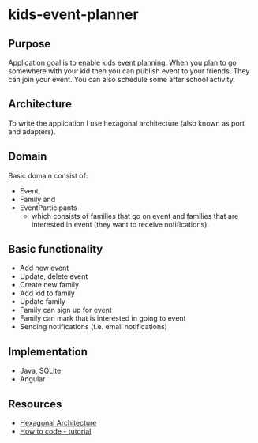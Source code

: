 # kids-event-planner

## Purpose
Application goal is to enable kids event planning. When you plan to go somewhere with your kid then you can publish event to your friends. They can join your event.
You can also schedule some after school activity.

## Architecture
To write the application I use hexagonal architecture (also known as port and adapters).

## Domain
Basic domain consist of: 
- Event, 
- Family and 
- EventParticipants
  -  which consists of families that go on event and families that are interested in event (they want to receive notifications). 

## Basic functionality
- Add new event
- Update, delete event
- Create new family
- Add kid to family
- Update family 
- Family can sign up for event
- Family can mark that is interested in going to event
- Sending notifications (f.e. email notifications)

## Implementation
 - Java, SQLite
 - Angular
 
## Resources
- [Hexagonal Architecture](http://alistair.cockburn.us/Hexagonal+architecture)
- [How to code - tutorial](http://java-design-patterns.com/blog/build-maintainable-systems-with-hexagonal-architecture/)
